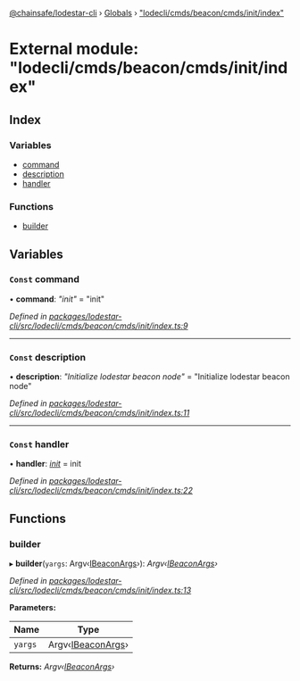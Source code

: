 [@chainsafe/lodestar-cli](../README.md) › [Globals](../globals.md) › ["lodecli/cmds/beacon/cmds/init/index"](_lodecli_cmds_beacon_cmds_init_index_.md)

# External module: "lodecli/cmds/beacon/cmds/init/index"

## Index

### Variables

* [command](_lodecli_cmds_beacon_cmds_init_index_.md#const-command)
* [description](_lodecli_cmds_beacon_cmds_init_index_.md#const-description)
* [handler](_lodecli_cmds_beacon_cmds_init_index_.md#const-handler)

### Functions

* [builder](_lodecli_cmds_beacon_cmds_init_index_.md#builder)

## Variables

### `Const` command

• **command**: *"init"* = "init"

*Defined in [packages/lodestar-cli/src/lodecli/cmds/beacon/cmds/init/index.ts:9](https://github.com/ChainSafe/lodestar/blob/26046d408/packages/lodestar-cli/src/lodecli/cmds/beacon/cmds/init/index.ts#L9)*

___

### `Const` description

• **description**: *"Initialize lodestar beacon node"* = "Initialize lodestar beacon node"

*Defined in [packages/lodestar-cli/src/lodecli/cmds/beacon/cmds/init/index.ts:11](https://github.com/ChainSafe/lodestar/blob/26046d408/packages/lodestar-cli/src/lodecli/cmds/beacon/cmds/init/index.ts#L11)*

___

### `Const` handler

• **handler**: *[init](_lodecli_cmds_beacon_cmds_init_init_.md#init)* = init

*Defined in [packages/lodestar-cli/src/lodecli/cmds/beacon/cmds/init/index.ts:22](https://github.com/ChainSafe/lodestar/blob/26046d408/packages/lodestar-cli/src/lodecli/cmds/beacon/cmds/init/index.ts#L22)*

## Functions

###  builder

▸ **builder**(`yargs`: Argv‹[IBeaconArgs](../interfaces/_lodecli_cmds_beacon_options_index_.ibeaconargs.md)›): *Argv‹[IBeaconArgs](../interfaces/_lodecli_cmds_beacon_options_index_.ibeaconargs.md)›*

*Defined in [packages/lodestar-cli/src/lodecli/cmds/beacon/cmds/init/index.ts:13](https://github.com/ChainSafe/lodestar/blob/26046d408/packages/lodestar-cli/src/lodecli/cmds/beacon/cmds/init/index.ts#L13)*

**Parameters:**

Name | Type |
------ | ------ |
`yargs` | Argv‹[IBeaconArgs](../interfaces/_lodecli_cmds_beacon_options_index_.ibeaconargs.md)› |

**Returns:** *Argv‹[IBeaconArgs](../interfaces/_lodecli_cmds_beacon_options_index_.ibeaconargs.md)›*
